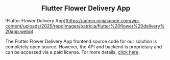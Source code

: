 <h2 style="text-align:center">Flutter Flower Delivery App </h2>

!Flutter Flower Delivery App](https://admin.ninjascode.com/wp-content/uploads/2025/repoImages/patricia/flutter%20flower%20delivery%20app.webp) 

The Flutter Flower Delivery App frontend source code for our solution is completely open source. However, the API and backend is proprietary and can be accessed via a paid license. For more details, <a href="https://enatega.com/?utm_source=github&utm_medium=repo&utm_campaign=patricia-flutter-flower-delivery-app" target="_blank">click here</a>.
